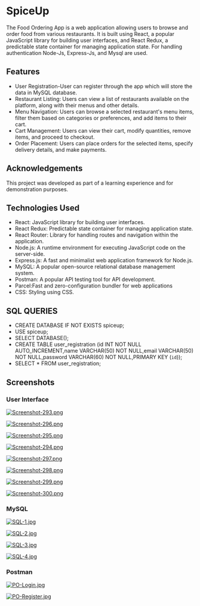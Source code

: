 # SpiceUp

The Food Ordering App is a web application allowing users to browse and order food from various restaurants. It is built using React, a popular JavaScript library for building user interfaces, and React Redux, a predictable state container for managing application state. For handling authentication Node-Js, Express-Js, and Mysql are used.

## Features


- User Registration-User can register through the app which will store the data in MySQL database.
- Restaurant Listing: Users can view a list of restaurants available on the platform, along with their menus and other details.
- Menu Navigation: Users can browse a selected restaurant's menu items, filter them based on categories or preferences, and add items to their cart.
- Cart Management: Users can view their cart, modify quantities, remove items, and proceed to checkout.
- Order Placement: Users can place orders for the selected items, specify delivery details, and make payments.

## Acknowledgements

This project was developed as part of a learning experience and for demonstration purposes.

## Technologies Used

- React: JavaScript library for building user interfaces.
- React Redux: Predictable state container for managing application state.
- React Router: Library for handling routes and navigation within the application.
- Node.js: A runtime environment for executing JavaScript code on the server-side.
- Express.js: A fast and minimalist web application framework for Node.js.
- MySQL: A popular open-source relational database management system.
- Postman: A popular API testing tool for API development.
- Parcel:Fast and zero-configuration bundler for web applications
- CSS: Styling using CSS.

## SQL QUERIES

- CREATE DATABASE IF NOT EXISTS spiceup;
- USE spiceup;
- SELECT DATABASE();
- CREATE TABLE user_registration (id INT NOT NULL AUTO_INCREMENT,name VARCHAR(50) NOT 
  NULL,email VARCHAR(50) NOT NULL,password VARCHAR(60) NOT NULL,PRIMARY KEY (`id`));
- SELECT * FROM user_registration;
  
## Screenshots

### User Interface

[![Screenshot-293.png](https://i.postimg.cc/rwq8vcbP/Screenshot-293.png)](https://postimg.cc/D8YkGV7r)

[![Screenshot-296.png](https://i.postimg.cc/qMhB8jK1/Screenshot-296.png)](https://postimg.cc/Vdwcw9Dt)

[![Screenshot-295.png](https://i.postimg.cc/cCjsp8p7/Screenshot-295.png)](https://postimg.cc/vxrF9DHD)

[![Screenshot-294.png](https://i.postimg.cc/Bbd0YfFM/Screenshot-294.png)](https://postimg.cc/9wtK0SJ7)

[![Screenshot-297.png](https://i.postimg.cc/65J6fChw/Screenshot-297.png)](https://postimg.cc/YjRwpGVy)

[![Screenshot-298.png](https://i.postimg.cc/bv3jXtbG/Screenshot-298.png)](https://postimg.cc/Ffd631Tm)

[![Screenshot-299.png](https://i.postimg.cc/3rDJGtmn/Screenshot-299.png)](https://postimg.cc/c60SyMDn)

[![Screenshot-300.png](https://i.postimg.cc/kG8Jd5qk/Screenshot-300.png)](https://postimg.cc/PvXsWTL4)

### MySQL 

[![SQL-1.jpg](https://i.postimg.cc/02DQTVNb/SQL-1.jpg)](https://postimg.cc/cr10YMwS)

[![SQL-2.jpg](https://i.postimg.cc/h4JhrDW8/SQL-2.jpg)](https://postimg.cc/8sS1kVCs)

[![SQL-3.jpg](https://i.postimg.cc/pTSbrMsR/SQL-3.jpg)](https://postimg.cc/2bnX9MpK)

[![SQL-4.jpg](https://i.postimg.cc/0yCNQrDv/SQL-4.jpg)](https://postimg.cc/18fS7mv7)

### Postman

[![PO-Login.jpg](https://i.postimg.cc/B6n4tgsc/PO-Login.jpg)](https://postimg.cc/Ff82B0Y7)

[![PO-Register.jpg](https://i.postimg.cc/FzfvVHYY/PO-Register.jpg)](https://postimg.cc/m1GKbRN4)
